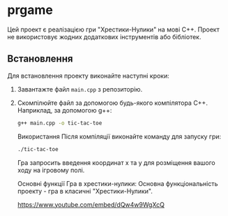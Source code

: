 # prgame

Цей проект є реалізацією гри "Хрестики-Нулики" на мові C++. Проект не використовує жодних додаткових інструментів або бібліотек.

## Встановлення

Для встановлення проекту виконайте наступні кроки:

1. Завантажте файл `main.cpp` з репозиторію.
2. Скомпілюйте файл за допомогою будь-якого компілятора C++. Наприклад, за допомогою g++:
   ```bash
   g++ main.cpp -o tic-tac-toe
   ```
   Використання
   Після компіляції виконайте команду для запуску гри:
   ```bash
   ./tic-tac-toe
   ```
   Гра запросить введення координат x та y для розміщення вашого ходу на ігровому полі.


   Основні функції
   Гра в хрестики-нулики: Основна функціональність проекту - гра в класичні "Хрестики-Нулики".

   https://www.youtube.com/embed/dQw4w9WgXcQ
